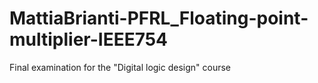 # MattiaBrianti-PFRL_Floating-point-multiplier-IEEE754
Final examination for the "Digital logic design" course

